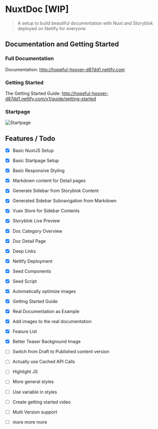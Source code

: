 # NuxtDoc [WIP]

> A setup to build beautiful documentation with Nuxt and Storyblok deployed on Netlify for everyone

## Documentation and Getting Started

### Full Documentation

Documentation: http://hopeful-hoover-d87dd1.netlify.com

### Getting Started

The Getting Started Guide: http://hopeful-hoover-d87dd1.netlify.com/v1/guide/getting-started

### Startpage

![Startpage](https://a.storyblok.com/f/43760/2622x1582/4a89ba76f0/nuxtdoc-startpage.jpg)

## Features / Todo

- [x] Basic NuxtJS Setup
- [x] Basic Startpage Setup
- [x] Basic Responsive Styling
- [x] Markdown content for Detail pages
- [x] Generate Sidebar from Storyblok Content
- [x] Generated Sidebar Subnavigation from Markdown
- [x] Vuex Store for Sidebar Contents
- [x] Storyblok Live Preview
- [x] Doc Category Overview
- [x] Doc Detail Page
- [x] Deep Links
- [x] Netlify Deployment
- [x] Seed Components
- [x] Seed Script
- [x] Automatically optimize images
- [x] Getting Started Guide
- [x] Real Documentation as Example
- [x] Add images to the real documentation
- [x] Feature List
- [x] Better Teaser Background Image
- [ ] Switch from Draft to Published content version
- [ ] Actually use Cached API Calls
- [ ] Highlight JS
- [ ] More general styles
- [ ] Use variable in styles
- [ ] Create getting started video
- [ ] Multi Version support
- [ ] more more more

